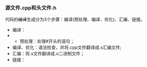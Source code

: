 ### 源文件.cpp和头文件.h
代码的~~编译~~生成分为3个步骤：编译(预处理、编译、优化)、汇编、链接。
- 编译：
- - 预处理：处理#开头的语句；
- 编译、优化：语法检查，并将.cpp文件翻译成.s汇编文件;
- 汇编：将.s文件翻译成.o二进制文件；
- 链接：
